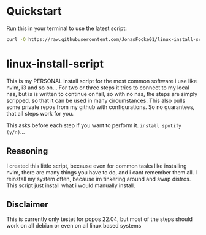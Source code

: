 # Quickstart

Run this in your terminal to use the latest script:
```bash
curl -O https://raw.githubusercontent.com/JonasFocke01/linux-install-script/refs/heads/main/linux_installer.sh && chmod +x linux_installer.sh && ./linux_installer.sh && rm linux_installer.sh
```

# linux-install-script

This is my PERSONAL install script for the most common software i use like nvim, i3 and so on...
For two or three steps it tries to connect to my local nas, but is is written to continue on fail, so with no nas, the steps are simply scripped, so that it can be used in many circumstances. This also pulls some private repos from my github with configurations. So no guarantees, that all steps work for you.

This asks before each step if you want to perform it.
`install spotify (y/n)`...

## Reasoning

I created this little script, because even for common tasks like installing nvim, there are many things you have to do, and i cant remember them all. I reinstall my system often, because im tinkering around and swap distros. This script just install what i would manually install.

## Disclaimer

This is currently only testet for popos 22.04, but most of the steps should work on all debian or even on all linux based systems
